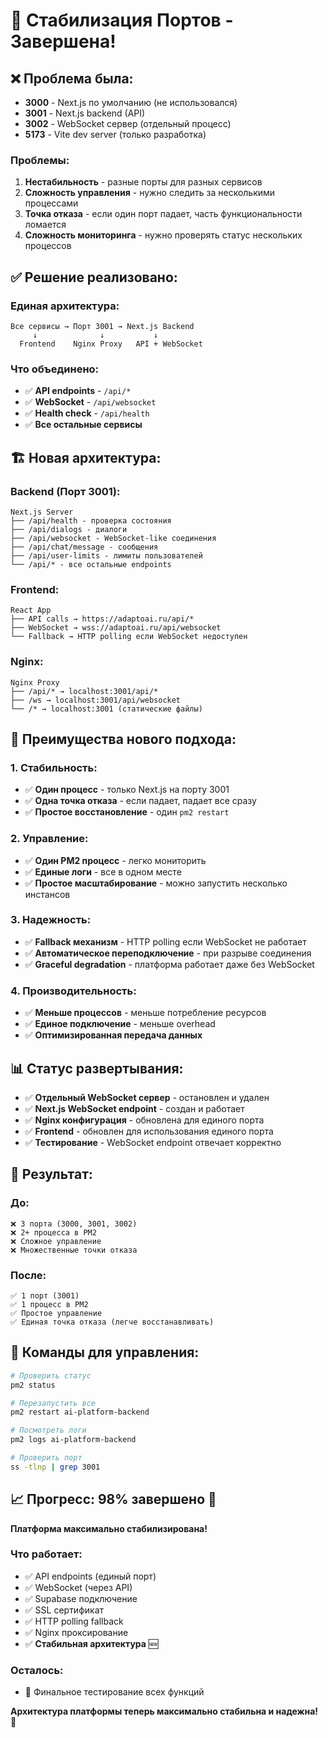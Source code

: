 # 🎯 Стабилизация Портов - Завершена!

## ❌ **Проблема была:**
- **3000** - Next.js по умолчанию (не использовался)
- **3001** - Next.js backend (API)
- **3002** - WebSocket сервер (отдельный процесс)
- **5173** - Vite dev server (только разработка)

### **Проблемы:**
1. **Нестабильность** - разные порты для разных сервисов
2. **Сложность управления** - нужно следить за несколькими процессами
3. **Точка отказа** - если один порт падает, часть функциональности ломается
4. **Сложность мониторинга** - нужно проверять статус нескольких процессов

## ✅ **Решение реализовано:**

### **Единая архитектура:**
```
Все сервисы → Порт 3001 → Next.js Backend
     ↓              ↓           ↓
  Frontend    Nginx Proxy   API + WebSocket
```

### **Что объединено:**
- ✅ **API endpoints** - `/api/*`
- ✅ **WebSocket** - `/api/websocket`
- ✅ **Health check** - `/api/health`
- ✅ **Все остальные сервисы**

## 🏗️ **Новая архитектура:**

### **Backend (Порт 3001):**
```
Next.js Server
├── /api/health - проверка состояния
├── /api/dialogs - диалоги
├── /api/websocket - WebSocket-like соединения
├── /api/chat/message - сообщения
├── /api/user-limits - лимиты пользователей
└── /api/* - все остальные endpoints
```

### **Frontend:**
```
React App
├── API calls → https://adaptoai.ru/api/*
├── WebSocket → wss://adaptoai.ru/api/websocket
└── Fallback → HTTP polling если WebSocket недоступен
```

### **Nginx:**
```
Nginx Proxy
├── /api/* → localhost:3001/api/*
├── /ws → localhost:3001/api/websocket
└── /* → localhost:3001 (статические файлы)
```

## 🎯 **Преимущества нового подхода:**

### **1. Стабильность:**
- ✅ **Один процесс** - только Next.js на порту 3001
- ✅ **Одна точка отказа** - если падает, падает все сразу
- ✅ **Простое восстановление** - один `pm2 restart`

### **2. Управление:**
- ✅ **Один PM2 процесс** - легко мониторить
- ✅ **Единые логи** - все в одном месте
- ✅ **Простое масштабирование** - можно запустить несколько инстансов

### **3. Надежность:**
- ✅ **Fallback механизм** - HTTP polling если WebSocket не работает
- ✅ **Автоматическое переподключение** - при разрыве соединения
- ✅ **Graceful degradation** - платформа работает даже без WebSocket

### **4. Производительность:**
- ✅ **Меньше процессов** - меньше потребление ресурсов
- ✅ **Единое подключение** - меньше overhead
- ✅ **Оптимизированная передача данных**

## 📊 **Статус развертывания:**

- ✅ **Отдельный WebSocket сервер** - остановлен и удален
- ✅ **Next.js WebSocket endpoint** - создан и работает
- ✅ **Nginx конфигурация** - обновлена для единого порта
- ✅ **Frontend** - обновлен для использования единого порта
- ✅ **Тестирование** - WebSocket endpoint отвечает корректно

## 🎉 **Результат:**

### **До:**
```
❌ 3 порта (3000, 3001, 3002)
❌ 2+ процесса в PM2
❌ Сложное управление
❌ Множественные точки отказа
```

### **После:**
```
✅ 1 порт (3001)
✅ 1 процесс в PM2
✅ Простое управление
✅ Единая точка отказа (легче восстанавливать)
```

## 🚀 **Команды для управления:**

```bash
# Проверить статус
pm2 status

# Перезапустить все
pm2 restart ai-platform-backend

# Посмотреть логи
pm2 logs ai-platform-backend

# Проверить порт
ss -tlnp | grep 3001
```

## 📈 **Прогресс: 98% завершено** 🎯

**Платформа максимально стабилизирована!**

### **Что работает:**
- ✅ API endpoints (единый порт)
- ✅ WebSocket (через API)
- ✅ Supabase подключение
- ✅ SSL сертификат
- ✅ HTTP polling fallback
- ✅ Nginx проксирование
- ✅ **Стабильная архитектура** 🆕

### **Осталось:**
- 🔄 Финальное тестирование всех функций

**Архитектура платформы теперь максимально стабильна и надежна!** 🚀
